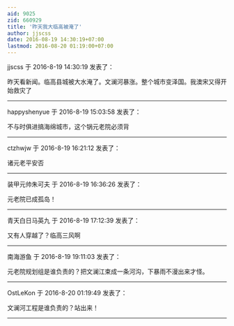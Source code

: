 ```yaml
---
aid: 9025
zid: 660929
title: '昨天我大临高被淹了'
author: jjscss
date: 2016-08-19 14:30:19+07:00
lastmod: 2016-08-20 01:19:00+07:00
---
```


jjscss 于 2016-8-19 14:30:19 发表了：

昨天看新闻。临高县城被大水淹了。文澜河暴涨。整个城市变泽国。我澳宋又得开始救灾了

---------

happyshenyue 于 2016-8-19 15:03:58 发表了：

不与时俱进搞海绵城市，这个锅元老院必须背

---------

ctzhwjw 于 2016-8-19 16:21:12 发表了：

诸元老平安否

---------

装甲元帅朱可夫 于 2016-8-19 16:36:26 发表了：

元老院已成孤岛！

---------

青天白日马英九 于 2016-8-19 17:12:39 发表了：

又有人穿越了？临高三风啊

---------

南海游鱼 于 2016-8-19 19:11:03 发表了：

元老院规划组是谁负责的？把文澜江束成一条河沟，下暴雨不漫出来才怪。

---------

OstLeKon 于 2016-8-20 01:19:49 发表了：

文澜河工程是谁负责的？站出来！

---------

